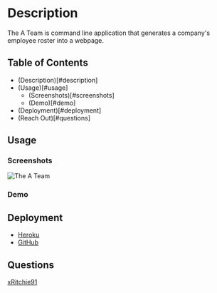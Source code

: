 # Description
The A Team is command line application that generates a company's employee roster into a webpage.

## Table of Contents
- (Description)[#description]
- (Usage)[#usage]
  - (Screenshots)[#screenshots]
  - (Demo)[#demo]
- (Deployment)[#deployment]
- (Reach Out)[#questions]

## Usage
### Screenshots
![The A Team](https://user-images.githubusercontent.com/74946954/123898054-33739a00-d92a-11eb-9c5a-4ed64db35df7.jpg)

### Demo

## Deployment
- [Heroku](https://dashboard.heroku.com/apps/cryptic-earth-53981/deploy/github)
- [GitHub](https://xritchie91.github.io/The-A-Team/)

## Questions
[xRitchie91](https://github.com/xRitchie91/The-A-Team/tree/main)
